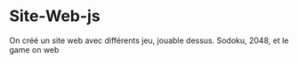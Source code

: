 # Site-Web-js
On créé un site web avec différents jeu, jouable dessus.
Sodoku, 2048, et le game on web
